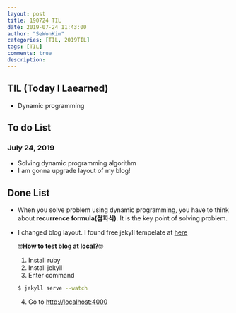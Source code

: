 ```yaml
---
layout: post
title: 190724 TIL
date: 2019-07-24 11:43:00
author: "SeWonKim"
categories: [TIL, 2019TIL]
tags: [TIL]
comments: true
description: 
---
```



## TIL (Today I Laearned)
* Dynamic programming

## To do List 
### July 24, 2019
* Solving dynamic programming algorithm
* I am gonna upgrade layout of my blog!

## Done List
* When you solve problem using dynamic programming, you have to think about **recurrence formula(점화식)**. 
It is the key point of solving problem. 
* I changed blog layout. I found free jekyll tempelate at [here](https://jekyllthemes.io/free)


    🤓**How to test blog at local?**🤓

    1. Install ruby
    2. Install jekyll
    3. Enter command
    ```bash
    $ jekyll serve --watch
    ```
    4. Go to [http://localhost:4000]()


